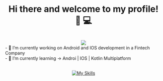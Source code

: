 <div align="center">
  <h1 align="center">
    Hi there and welcome to my profile! 📱 💻
  </h1>
<div/>
<br>

<img src="https://github.com/njm181/njm181/assets/42520564/774a0f03-4ed3-4a44-8df4-ba16e4919094">

<br>
<div align="left">
- 🔭 I’m currently working on Android and IOS development in a Fintech Company
<br>
- 🌱 I’m currently learning -> Androi | IOS | Kotlin Multiplatform 
</div>
<br>

[![My Skills](https://skillicons.dev/icons?i=kotlin,swift)](https://skillicons.dev)

<!--
**njm181/njm181** is a ✨ _special_ ✨ repository because its `README.md` (this file) appears on your GitHub profile.

Here are some ideas to get you started:

- 🔭 I’m currently working on ...
- 🌱 I’m currently learning ...
- 👯 I’m looking to collaborate on ...
- 🤔 I’m looking for help with ...
- 💬 Ask me about ...
- 📫 How to reach me: ...
- 😄 Pronouns: ...
- ⚡ Fun fact: ...
-->
